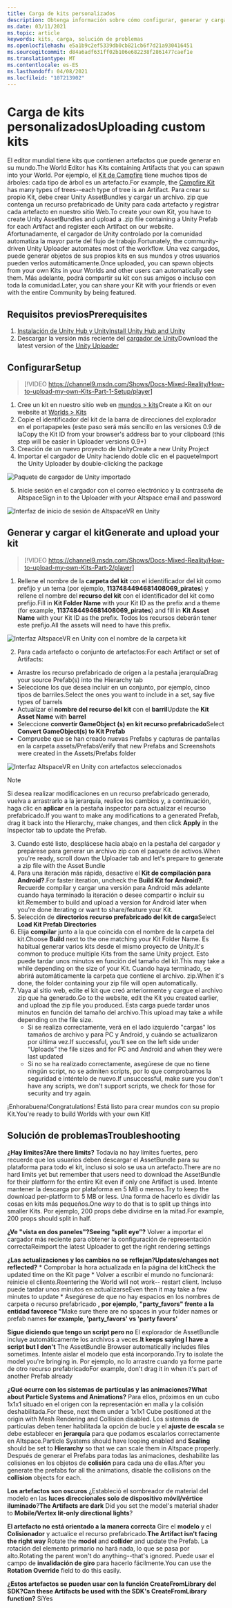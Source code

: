 ```yaml
---
title: Carga de kits personalizados
description: Obtenga información sobre cómo configurar, generar y cargar sus propios kits personalizados en AltspaceVR, así como ayuda para la solución de problemas.
ms.date: 03/11/2021
ms.topic: article
keywords: kits, carga, solución de problemas
ms.openlocfilehash: e5a1b9c2ef5339db0cb821cb6f7d21a930416451
ms.sourcegitcommit: d84a6adf631ff02b106e682238f2861477caef1e
ms.translationtype: MT
ms.contentlocale: es-ES
ms.lasthandoff: 04/08/2021
ms.locfileid: "107213902"
---
```

# <a name="uploading-custom-kits"></a><span data-ttu-id="ab01a-104">Carga de kits personalizados</span><span class="sxs-lookup"><span data-stu-id="ab01a-104">Uploading custom kits</span></span>

<span data-ttu-id="ab01a-105">El editor mundial tiene kits que contienen artefactos que puede generar en su mundo.</span><span class="sxs-lookup"><span data-stu-id="ab01a-105">The World Editor has Kits containing Artifacts that you can spawn into your World.</span></span> <span data-ttu-id="ab01a-106">Por ejemplo, el [Kit de Campfire](https://account.altvr.com/kits/993516233267609824) tiene muchos tipos de árboles: cada tipo de árbol es un artefacto.</span><span class="sxs-lookup"><span data-stu-id="ab01a-106">For example, the [Campfire Kit](https://account.altvr.com/kits/993516233267609824) has many types of trees--each type of tree is an Artifact.</span></span> <span data-ttu-id="ab01a-107">Para crear su propio Kit, debe crear Unity AssetBundles y cargar un archivo. zip que contenga un recurso prefabricado de Unity para cada artefacto y registrar cada artefacto en nuestro sitio Web.</span><span class="sxs-lookup"><span data-stu-id="ab01a-107">To create your own Kit, you have to create Unity AssetBundles and upload a .zip file containing a Unity Prefab for each Artifact and register each Artifact on our website.</span></span> <span data-ttu-id="ab01a-108">Afortunadamente, el cargador de Unity controlado por la comunidad automatiza la mayor parte del flujo de trabajo.</span><span class="sxs-lookup"><span data-stu-id="ab01a-108">Fortunately, the community-driven Unity Uploader automates most of the workflow.</span></span> <span data-ttu-id="ab01a-109">Una vez cargados, puede generar objetos de sus propios kits en sus mundos y otros usuarios pueden verlos automáticamente.</span><span class="sxs-lookup"><span data-stu-id="ab01a-109">Once uploaded, you can spawn objects from your own Kits in your Worlds and other users can automatically see them.</span></span> <span data-ttu-id="ab01a-110">Más adelante, podrá compartir su kit con sus amigos o incluso con toda la comunidad.</span><span class="sxs-lookup"><span data-stu-id="ab01a-110">Later, you can share your Kit with your friends or even with the entire Community by being featured.</span></span>

## <a name="prerequisites"></a><span data-ttu-id="ab01a-111">Requisitos previos</span><span class="sxs-lookup"><span data-stu-id="ab01a-111">Prerequisites</span></span>

1. [<span data-ttu-id="ab01a-112">Instalación de Unity Hub y Unity</span><span class="sxs-lookup"><span data-stu-id="ab01a-112">Install Unity Hub and Unity</span></span>](world-building-toolkit-getting-started.md)
2. <span data-ttu-id="ab01a-113">Descargar la versión más reciente del [cargador de Unity](https://altvr.com/download-latest-unity-uploader/)</span><span class="sxs-lookup"><span data-stu-id="ab01a-113">Download the latest version of the [Unity Uploader](https://altvr.com/download-latest-unity-uploader/)</span></span>

## <a name="setup"></a><span data-ttu-id="ab01a-114">Configurar</span><span class="sxs-lookup"><span data-stu-id="ab01a-114">Setup</span></span> 

> [!VIDEO https://channel9.msdn.com/Shows/Docs-Mixed-Reality/How-to-upload-my-own-Kits-Part-1-Setup/player]

1. <span data-ttu-id="ab01a-115">Cree un kit en nuestro sitio web en [mundos > kits](https://account.altvr.com/kits)</span><span class="sxs-lookup"><span data-stu-id="ab01a-115">Create a Kit on our website at [Worlds > Kits](https://account.altvr.com/kits)</span></span>
2. <span data-ttu-id="ab01a-116">Copie el identificador del kit de la barra de direcciones del explorador en el portapapeles (este paso será más sencillo en las versiones 0.9 de la</span><span class="sxs-lookup"><span data-stu-id="ab01a-116">Copy the Kit ID from your browser's address bar to your clipboard (this step will be easier in Uploader versions 0.9+)</span></span>
3. <span data-ttu-id="ab01a-117">Creación de un nuevo proyecto de Unity</span><span class="sxs-lookup"><span data-stu-id="ab01a-117">Create a new Unity Project</span></span>
4. <span data-ttu-id="ab01a-118">Importar el cargador de Unity haciendo doble clic en el paquete</span><span class="sxs-lookup"><span data-stu-id="ab01a-118">Import the Unity Uploader by double-clicking the package</span></span>

![Paquete de cargador de Unity importado](images/custom-kits-img-01.png)

5. <span data-ttu-id="ab01a-120">Inicie sesión en el cargador con el correo electrónico y la contraseña de Altspace</span><span class="sxs-lookup"><span data-stu-id="ab01a-120">Sign in to the Uploader with your Altspace email and password</span></span>

![Interfaz de inicio de sesión de AltspaceVR en Unity](images/custom-kits-img-02.png)

## <a name="generate-and-upload-your-kit"></a><span data-ttu-id="ab01a-122">Generar y cargar el kit</span><span class="sxs-lookup"><span data-stu-id="ab01a-122">Generate and upload your kit</span></span>

> [!VIDEO https://channel9.msdn.com/Shows/Docs-Mixed-Reality/How-to-upload-my-own-Kits-Part-2/player]

1. <span data-ttu-id="ab01a-123">Rellene el nombre de la **carpeta del kit** con el identificador del kit como prefijo y un tema (por ejemplo, **1137484494681408069_pirates**) y rellene el nombre del **recurso del kit** con el identificador del kit como prefijo.</span><span class="sxs-lookup"><span data-stu-id="ab01a-123">Fill in **Kit Folder Name** with your Kit ID as the prefix and a theme (for example, **1137484494681408069_pirates**) and fill in **Kit Asset Name** with your Kit ID as the prefix.</span></span> <span data-ttu-id="ab01a-124">Todos los recursos deberán tener este prefijo.</span><span class="sxs-lookup"><span data-stu-id="ab01a-124">All the assets will need to have this prefix.</span></span>

![Interfaz AltspaceVR en Unity con el nombre de la carpeta kit](images/custom-kits-img-03.png)

2. <span data-ttu-id="ab01a-126">Para cada artefacto o conjunto de artefactos:</span><span class="sxs-lookup"><span data-stu-id="ab01a-126">For each Artifact or set of Artifacts:</span></span>
* <span data-ttu-id="ab01a-127">Arrastre los recurso prefabricado de origen a la pestaña jerarquía</span><span class="sxs-lookup"><span data-stu-id="ab01a-127">Drag your source Prefab(s) into the Hierarchy tab</span></span>
* <span data-ttu-id="ab01a-128">Seleccione los que desea incluir en un conjunto, por ejemplo, cinco tipos de barriles.</span><span class="sxs-lookup"><span data-stu-id="ab01a-128">Select the ones you want to include in a set, say five types of barrels</span></span>
* <span data-ttu-id="ab01a-129">Actualizar el **nombre del recurso del kit** con el **barril**</span><span class="sxs-lookup"><span data-stu-id="ab01a-129">Update the **Kit Asset Name** with **barrel**</span></span>
* <span data-ttu-id="ab01a-130">Seleccione **convertir GameObject (s) en kit recurso prefabricado**</span><span class="sxs-lookup"><span data-stu-id="ab01a-130">Select **Convert GameObject(s) to Kit Prefab**</span></span>
* <span data-ttu-id="ab01a-131">Compruebe que se han creado nuevas Prefabs y capturas de pantallas en la carpeta assets/Prefabs</span><span class="sxs-lookup"><span data-stu-id="ab01a-131">Verify that new Prefabs and Screenshots were created in the Assets/Prefabs folder</span></span>

![Interfaz AltspaceVR en Unity con artefactos seleccionados](images/custom-kits-img-04.png)

> [!NOTE]
> <span data-ttu-id="ab01a-133">Si desea realizar modificaciones en un recurso prefabricado generado, vuelva a arrastrarlo a la jerarquía, realice los cambios y, a continuación, haga clic en **aplicar** en la pestaña inspector para actualizar el recurso prefabricado.</span><span class="sxs-lookup"><span data-stu-id="ab01a-133">If you want to make any modifications to a generated Prefab, drag it back into the Hierarchy, make changes, and then click **Apply** in the Inspector tab to update the Prefab.</span></span> 

3. <span data-ttu-id="ab01a-134">Cuando esté listo, desplácese hacia abajo en la pestaña del cargador y prepárese para generar un archivo zip con el paquete de activos.</span><span class="sxs-lookup"><span data-stu-id="ab01a-134">When you're ready, scroll down the Uploader tab and let's prepare to generate a zip file with the Asset Bundle</span></span>
4. <span data-ttu-id="ab01a-135">Para una iteración más rápida, desactive el **Kit de compilación para Android?**.</span><span class="sxs-lookup"><span data-stu-id="ab01a-135">For faster iteration, uncheck the **Build Kit for Android?**.</span></span> <span data-ttu-id="ab01a-136">Recuerde compilar y cargar una versión para Android más adelante cuando haya terminado la iteración o desee compartir o incluir su kit.</span><span class="sxs-lookup"><span data-stu-id="ab01a-136">Remember to build and upload a version for Android later when you're done iterating or want to share/feature your Kit.</span></span> 
5. <span data-ttu-id="ab01a-137">Selección de **directorios recurso prefabricado del kit de carga**</span><span class="sxs-lookup"><span data-stu-id="ab01a-137">Select **Load Kit Prefab Directories**</span></span>
6. <span data-ttu-id="ab01a-138">Elija **compilar** junto a la que coincida con el nombre de la carpeta del kit.</span><span class="sxs-lookup"><span data-stu-id="ab01a-138">Choose **Build** next to the one matching your Kit Folder Name.</span></span> <span data-ttu-id="ab01a-139">Es habitual generar varios kits desde el mismo proyecto de Unity.</span><span class="sxs-lookup"><span data-stu-id="ab01a-139">It's common to produce multiple Kits from the same Unity project.</span></span> <span data-ttu-id="ab01a-140">Esto puede tardar unos minutos en función del tamaño del kit.</span><span class="sxs-lookup"><span data-stu-id="ab01a-140">This may take a while depending on the size of your Kit.</span></span> <span data-ttu-id="ab01a-141">Cuando haya terminado, se abrirá automáticamente la carpeta que contiene el archivo. zip.</span><span class="sxs-lookup"><span data-stu-id="ab01a-141">When it's done, the folder containing your zip file will open automatically.</span></span> 
7. <span data-ttu-id="ab01a-142">Vaya al sitio web, edite el kit que creó anteriormente y cargue el archivo zip que ha generado.</span><span class="sxs-lookup"><span data-stu-id="ab01a-142">Go to the website, edit the Kit you created earlier, and upload the zip file you produced.</span></span> <span data-ttu-id="ab01a-143">Esta carga puede tardar unos minutos en función del tamaño del archivo.</span><span class="sxs-lookup"><span data-stu-id="ab01a-143">This upload may take a while depending on the file size.</span></span>
    * <span data-ttu-id="ab01a-144">Si se realiza correctamente, verá en el lado izquierdo "cargas" los tamaños de archivo y para PC y Android, y cuándo se actualizaron por última vez.</span><span class="sxs-lookup"><span data-stu-id="ab01a-144">If successful, you’ll see on the left side under “Uploads” the file sizes and for PC and Android and when they were last updated</span></span>
    * <span data-ttu-id="ab01a-145">Si no se ha realizado correctamente, asegúrese de que no tiene ningún script, no se admiten scripts, por lo que comprobamos la seguridad e inténtelo de nuevo.</span><span class="sxs-lookup"><span data-stu-id="ab01a-145">If unsuccessful, make sure you don't have any scripts, we don't support scripts, we check for those for security and try again.</span></span>

<span data-ttu-id="ab01a-146">¡Enhorabuena!</span><span class="sxs-lookup"><span data-stu-id="ab01a-146">Congratulations!</span></span> <span data-ttu-id="ab01a-147">Está listo para crear mundos con su propio Kit.</span><span class="sxs-lookup"><span data-stu-id="ab01a-147">You're ready to build Worlds with your own Kit!</span></span>

## <a name="troubleshooting"></a><span data-ttu-id="ab01a-148">Solución de problemas</span><span class="sxs-lookup"><span data-stu-id="ab01a-148">Troubleshooting</span></span> 

<span data-ttu-id="ab01a-149">**¿Hay límites?**</span><span class="sxs-lookup"><span data-stu-id="ab01a-149">**Are there limits?**</span></span>
<span data-ttu-id="ab01a-150">Todavía no hay límites fuertes, pero recuerde que los usuarios deben descargar el AssetBundle para su plataforma para todo el kit, incluso si solo se usa un artefacto.</span><span class="sxs-lookup"><span data-stu-id="ab01a-150">There are no hard limits yet but remember that users need to download the AssetBundle for their platform for the entire Kit even if only one Artifact is used.</span></span> <span data-ttu-id="ab01a-151">Intente mantener la descarga por plataforma en 5 MB o menos.</span><span class="sxs-lookup"><span data-stu-id="ab01a-151">Try to keep the download per-platform to 5 MB or less.</span></span> <span data-ttu-id="ab01a-152">Una forma de hacerlo es dividir las cosas en kits más pequeños.</span><span class="sxs-lookup"><span data-stu-id="ab01a-152">One way to do that is to split up things into smaller Kits.</span></span> <span data-ttu-id="ab01a-153">Por ejemplo, 200 props debe dividirse en la mitad.</span><span class="sxs-lookup"><span data-stu-id="ab01a-153">For example, 200 props should split in half.</span></span> 

<span data-ttu-id="ab01a-154">**¿Ve "vista en dos paneles"?**</span><span class="sxs-lookup"><span data-stu-id="ab01a-154">**Seeing “split eye”?**</span></span>
<span data-ttu-id="ab01a-155">Volver a importar el cargador más reciente para obtener la configuración de representación correcta</span><span class="sxs-lookup"><span data-stu-id="ab01a-155">Reimport the latest Uploader to get the right rendering settings</span></span>

<span data-ttu-id="ab01a-156">**¿Las actualizaciones y los cambios no se reflejan?**</span><span class="sxs-lookup"><span data-stu-id="ab01a-156">**Updates/changes not reflected?**</span></span>
    * <span data-ttu-id="ab01a-157">Comprobar la hora actualizada en la página del kit</span><span class="sxs-lookup"><span data-stu-id="ab01a-157">Check the updated time on the Kit page</span></span>
    * <span data-ttu-id="ab01a-158">Volver a escribir el mundo no funcionará: reinicie el cliente.</span><span class="sxs-lookup"><span data-stu-id="ab01a-158">Reentering the World will not work-- restart client.</span></span> <span data-ttu-id="ab01a-159">Incluso puede tardar unos minutos en actualizarse</span><span class="sxs-lookup"><span data-stu-id="ab01a-159">Even then it may take a few minutes to update</span></span>
    * <span data-ttu-id="ab01a-160">Asegúrese de que no hay espacios en los nombres de carpeta o recurso prefabricado **, por ejemplo, "party_favors" frente a la entidad favorece "**</span><span class="sxs-lookup"><span data-stu-id="ab01a-160">Make sure there are no spaces in your folder names or prefab names **for example, 'party_favors' vs 'party favors'**</span></span>

<span data-ttu-id="ab01a-161">**Sigue diciendo que tengo un script pero no** El explorador de AssetBundle incluye automáticamente los archivos a veces.</span><span class="sxs-lookup"><span data-stu-id="ab01a-161">**It keeps saying I have a script but I don't** The AssetBundle Browser automatically includes files sometimes.</span></span> <span data-ttu-id="ab01a-162">Intente aislar el modelo que está incorporando.</span><span class="sxs-lookup"><span data-stu-id="ab01a-162">Try to isolate the model you're bringing in.</span></span> <span data-ttu-id="ab01a-163">Por ejemplo, no lo arrastre cuando ya forme parte de otro recurso prefabricado</span><span class="sxs-lookup"><span data-stu-id="ab01a-163">For example, don't drag it in when it's part of another Prefab already</span></span>

<span data-ttu-id="ab01a-164">**¿Qué ocurre con los sistemas de partículas y las animaciones?**</span><span class="sxs-lookup"><span data-stu-id="ab01a-164">**What about Particle Systems and Animations?**</span></span>
<span data-ttu-id="ab01a-165">Para ellos, próximos en un cubo 1x1x1 situado en el origen con la representación en malla y la colisión deshabilitada.</span><span class="sxs-lookup"><span data-stu-id="ab01a-165">For these, next them under a 1x1x1 Cube positioned at the origin with Mesh Rendering and Collision disabled.</span></span> <span data-ttu-id="ab01a-166">Los sistemas de partículas deben tener habilitada la opción de bucle y el **ajuste de escala** se debe establecer en **jerarquía** para que podamos escalarlos correctamente en Altspace.</span><span class="sxs-lookup"><span data-stu-id="ab01a-166">Particle Systems should have looping enabled and **Scaling** should be set to **Hierarchy** so that we can scale them in Altspace properly.</span></span> <span data-ttu-id="ab01a-167">Después de generar el Prefabs para todas las animaciones, deshabilite las colisiones en los objetos de **colisión** para cada una de ellas.</span><span class="sxs-lookup"><span data-stu-id="ab01a-167">After you generate the prefabs for all the animations, disable the collisions on the **collision** objects for each.</span></span>

<span data-ttu-id="ab01a-168">**Los artefactos son oscuros** ¿Estableció el sombreador de material del modelo en las **luces direccionales solo de dispositivo móvil/vértice iluminado**?</span><span class="sxs-lookup"><span data-stu-id="ab01a-168">**The Artifacts are dark** Did you set the model's material shader to **Mobile/Vertex lit-only directional lights**?</span></span>

<span data-ttu-id="ab01a-169">**El artefacto no está orientado a la manera correcta** Gire el **modelo** y el **Colisionador** y actualice el recurso prefabricado.</span><span class="sxs-lookup"><span data-stu-id="ab01a-169">**The Artifact isn't facing the right way** Rotate the **model** and **collider** and update the Prefab.</span></span> <span data-ttu-id="ab01a-170">La rotación del elemento primario no hará nada, lo que se pasa por alto.</span><span class="sxs-lookup"><span data-stu-id="ab01a-170">Rotating the parent won't do anything--that's ignored.</span></span> <span data-ttu-id="ab01a-171">Puede usar el campo de **invalidación de giro** para hacerlo fácilmente.</span><span class="sxs-lookup"><span data-stu-id="ab01a-171">You can use the **Rotation Override** field to do this easily.</span></span>

<span data-ttu-id="ab01a-172">**¿Estos artefactos se pueden usar con la función **CreateFromLibrary** del SDK?**</span><span class="sxs-lookup"><span data-stu-id="ab01a-172">**Can these Artifacts be used with the SDK's **CreateFromLibrary** function?**</span></span>
<span data-ttu-id="ab01a-173">Sí</span><span class="sxs-lookup"><span data-stu-id="ab01a-173">Yes</span></span>